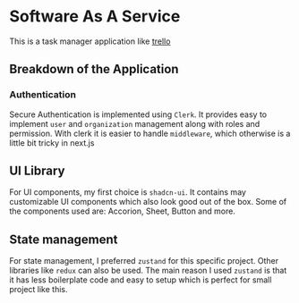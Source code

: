 # Software As A Service

This is a task manager application like [trello](https://trello.com/)

## Breakdown of the Application

### Authentication

Secure Authentication is implemented using `Clerk`. It provides easy to implement `user` and `organization` management along with roles and permission. With clerk it is easier to handle `middleware`, which otherwise is a little bit tricky in next.js

## UI Library

For UI components, my first choice is `shadcn-ui`. It contains may customizable UI components which also look good out of the box. Some of the components used are: Accorion, Sheet, Button and more.

## State management

For state management, I preferred `zustand` for this specific project. Other libraries like `redux` can also be used. The main reason I used `zustand` is that it has less boilerplate code and easy to setup which is perfect for small project like this.
